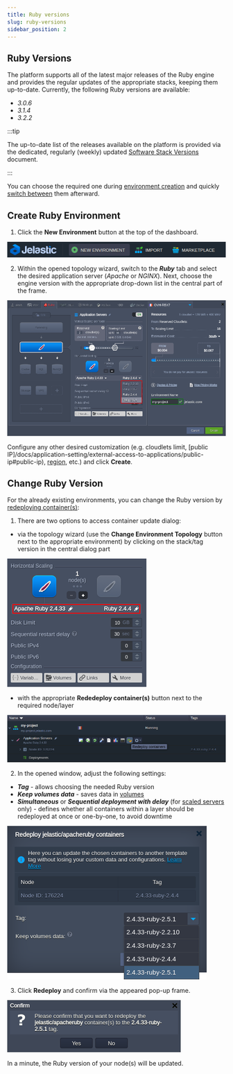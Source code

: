 ```yaml
---
title: Ruby versions
slug: ruby-versions
sidebar_position: 2
---
```


## Ruby Versions

The platform supports all of the latest major releases of the Ruby engine and provides the regular updates of the appropriate stacks, keeping them up-to-date. Currently, the following Ruby versions are available:

- _3.0.6_
- _3.1.4_
- _3.2.2_

:::tip

The up-to-date list of the releases available on the platform is provided via the dedicated, regularly (weekly) updated [Software Stack Versions](/docs/quickstart/software-stack-versions) document.

:::

You can choose the required one during [environment creation](/docs/ruby/ruby-versions#create-ruby-environment) and quickly [switch between](/docs/ruby/ruby-versions#change-ruby-version) them afterward.

## Create Ruby Environment

1. Click the **New Environment** button at the top of the dashboard.

<div style={{
    display:'flex',
    justifyContent: 'center',
    margin: '0 0 1rem 0'
}}>

![Locale Dropdown](./img/RubyVersions/01-new-environment-button.png)

</div>

2. Within the opened topology wizard, switch to the **_Ruby_** tab and select the desired application server (_Apache_ or _NGINX_). Next, choose the engine version with the appropriate drop-down list in the central part of the frame.

<div style={{
    display:'flex',
    justifyContent: 'center',
    margin: '0 0 1rem 0'
}}>

![Locale Dropdown](./img/RubyVersions/02-topology-wizard-choose-ruby-version.png)

</div>

Configure any other desired customization (e.g. cloudlets limit, [public IP]/docs/application-setting/external-access-to-applications/public-ip#public-ip), [region](/docs/environment-management/environment-regions/choosing-a-region#environment-regions), etc.) and click **Create**.

## Change Ruby Version

For the already existing environments, you can change the Ruby version by [redeploying container(s)](/docs/category/container-deployment):

1. There are two options to access container update dialog:

- via the topology wizard (use the **Change Environment Topology** button next to the appropriate environment) by clicking on the stack/tag version in the central dialog part

<div style={{
    display:'flex',
    justifyContent: 'center',
    margin: '0 0 1rem 0'
}}>

![Locale Dropdown](./img/RubyVersions/03-topology-wizard-change-ruby-version.png)

</div>

- with the appropriate **Rededeploy container(s)** button next to the required node/layer

<div style={{
    display:'flex',
    justifyContent: 'center',
    margin: '0 0 1rem 0'
}}>

![Locale Dropdown](./img/RubyVersions/04-redeploy-containers-button.png)

</div>

2. In the opened window, adjust the following settings:

- **_Tag_** - allows choosing the needed Ruby version
- **_Keep volumes data_** - saves data in [volumes](/docs/container/container-configuration/volumes)
- **_Simultaneous_** or **_Sequential deployment with delay_** (for [scaled servers](/docs/application-setting/scaling-and-clustering/horizontal-scaling#horizontal-scaling-inside-the-cloud-multi-node) only) - defines whether all containers within a layer should be redeployed at once or one-by-one, to avoid downtime

<div style={{
    display:'flex',
    justifyContent: 'center',
    margin: '0 0 1rem 0'
}}>

![Locale Dropdown](./img/RubyVersions/05-ruby-container-redeploy-dialog.png)

</div>

3. Click **Redeploy** and confirm via the appeared pop-up frame.

<div style={{
    display:'flex',
    justifyContent: 'center',
    margin: '0 0 1rem 0'
}}>

![Locale Dropdown](./img/RubyVersions/06-redeploy-confirmation-pop-up.png)

</div>

In a minute, the Ruby version of your node(s) will be updated.
